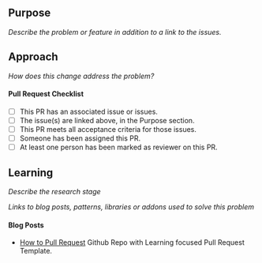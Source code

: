 ## Purpose
_Describe the problem or feature in addition to a link to the issues._

## Approach
_How does this change address the problem?_

#### Pull Request Checklist
- [ ] This PR has an associated issue or issues.
- [ ] The issue(s) are linked above, in the Purpose section.
- [ ] This PR meets all acceptance criteria for those issues.
- [ ] Someone has been assigned this PR.
- [ ] At least one person has been marked as reviewer on this PR.

## Learning
_Describe the research stage_

_Links to blog posts, patterns, libraries or addons used to solve this problem_

#### Blog Posts
- [How to Pull Request](https://github.com/flexyford/pull-request) Github Repo with Learning focused Pull Request Template.
